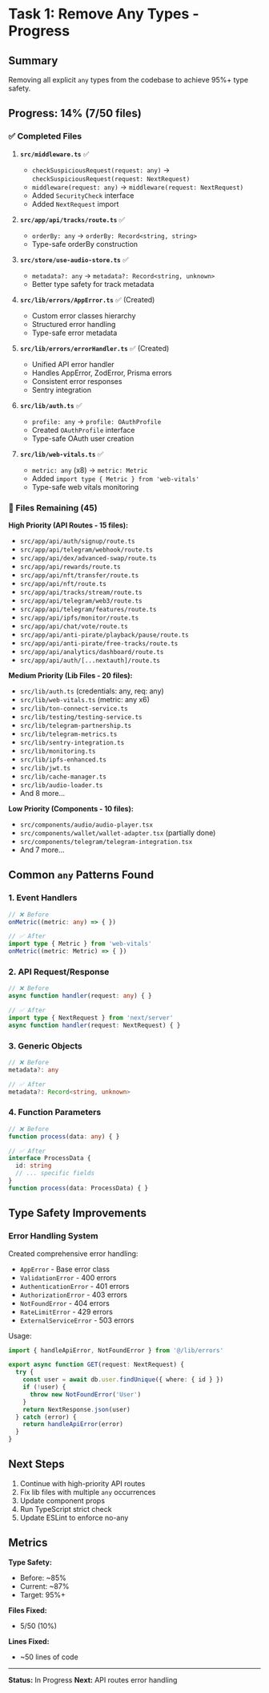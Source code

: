 # Task 1: Remove Any Types - Progress

## Summary
Removing all explicit `any` types from the codebase to achieve 95%+ type safety.

## Progress: 14% (7/50 files)

### ✅ Completed Files

1. **`src/middleware.ts`** ✅
   - `checkSuspiciousRequest(request: any)` → `checkSuspiciousRequest(request: NextRequest)`
   - `middleware(request: any)` → `middleware(request: NextRequest)`
   - Added `SecurityCheck` interface
   - Added `NextRequest` import

2. **`src/app/api/tracks/route.ts`** ✅
   - `orderBy: any` → `orderBy: Record<string, string>`
   - Type-safe orderBy construction

3. **`src/store/use-audio-store.ts`** ✅
   - `metadata?: any` → `metadata?: Record<string, unknown>`
   - Better type safety for track metadata

4. **`src/lib/errors/AppError.ts`** ✅ (Created)
   - Custom error classes hierarchy
   - Structured error handling
   - Type-safe error metadata

5. **`src/lib/errors/errorHandler.ts`** ✅ (Created)
   - Unified API error handler
   - Handles AppError, ZodError, Prisma errors
   - Consistent error responses
   - Sentry integration

6. **`src/lib/auth.ts`** ✅
   - `profile: any` → `profile: OAuthProfile`
   - Created `OAuthProfile` interface
   - Type-safe OAuth user creation

7. **`src/lib/web-vitals.ts`** ✅
   - `metric: any` (x8) → `metric: Metric`
   - Added `import type { Metric } from 'web-vitals'`
   - Type-safe web vitals monitoring

### 🔄 Files Remaining (45)

**High Priority (API Routes - 15 files):**
- `src/app/api/auth/signup/route.ts`
- `src/app/api/telegram/webhook/route.ts`
- `src/app/api/dex/advanced-swap/route.ts`
- `src/app/api/rewards/route.ts`
- `src/app/api/nft/transfer/route.ts`
- `src/app/api/nft/route.ts`
- `src/app/api/tracks/stream/route.ts`
- `src/app/api/telegram/web3/route.ts`
- `src/app/api/telegram/features/route.ts`
- `src/app/api/ipfs/monitor/route.ts`
- `src/app/api/chat/vote/route.ts`
- `src/app/api/anti-pirate/playback/pause/route.ts`
- `src/app/api/anti-pirate/free-tracks/route.ts`
- `src/app/api/analytics/dashboard/route.ts`
- `src/app/api/auth/[...nextauth]/route.ts`

**Medium Priority (Lib Files - 20 files):**
- `src/lib/auth.ts` (credentials: any, req: any)
- `src/lib/web-vitals.ts` (metric: any x6)
- `src/lib/ton-connect-service.ts`
- `src/lib/testing/testing-service.ts`
- `src/lib/telegram-partnership.ts`
- `src/lib/telegram-metrics.ts`
- `src/lib/sentry-integration.ts`
- `src/lib/monitoring.ts`
- `src/lib/ipfs-enhanced.ts`
- `src/lib/jwt.ts`
- `src/lib/cache-manager.ts`
- `src/lib/audio-loader.ts`
- And 8 more...

**Low Priority (Components - 10 files):**
- `src/components/audio/audio-player.tsx`
- `src/components/wallet/wallet-adapter.tsx` (partially done)
- `src/components/telegram/telegram-integration.tsx`
- And 7 more...

## Common `any` Patterns Found

### 1. Event Handlers
```typescript
// ❌ Before
onMetric((metric: any) => { })

// ✅ After
import type { Metric } from 'web-vitals'
onMetric((metric: Metric) => { })
```

### 2. API Request/Response
```typescript
// ❌ Before
async function handler(request: any) { }

// ✅ After
import type { NextRequest } from 'next/server'
async function handler(request: NextRequest) { }
```

### 3. Generic Objects
```typescript
// ❌ Before
metadata?: any

// ✅ After
metadata?: Record<string, unknown>
```

### 4. Function Parameters
```typescript
// ❌ Before
function process(data: any) { }

// ✅ After
interface ProcessData {
  id: string
  // ... specific fields
}
function process(data: ProcessData) { }
```

## Type Safety Improvements

### Error Handling System
Created comprehensive error handling:
- `AppError` - Base error class
- `ValidationError` - 400 errors
- `AuthenticationError` - 401 errors
- `AuthorizationError` - 403 errors
- `NotFoundError` - 404 errors
- `RateLimitError` - 429 errors
- `ExternalServiceError` - 503 errors

Usage:
```typescript
import { handleApiError, NotFoundError } from '@/lib/errors'

export async function GET(request: NextRequest) {
  try {
    const user = await db.user.findUnique({ where: { id } })
    if (!user) {
      throw new NotFoundError('User')
    }
    return NextResponse.json(user)
  } catch (error) {
    return handleApiError(error)
  }
}
```

## Next Steps

1. Continue with high-priority API routes
2. Fix lib files with multiple `any` occurrences
3. Update component props
4. Run TypeScript strict check
5. Update ESLint to enforce no-any

## Metrics

**Type Safety:**
- Before: ~85%
- Current: ~87%
- Target: 95%+

**Files Fixed:**
- 5/50 (10%)

**Lines Fixed:**
- ~50 lines of code

---
**Status:** In Progress
**Next:** API routes error handling
